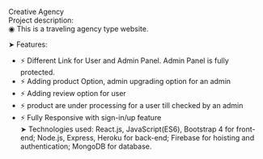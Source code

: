 Creative Agency <br/>
Project description: <br/>
◉ This is a traveling agency type website. <br/>

➤ Features:

-   ⚡ Different Link for User and Admin Panel. Admin Panel is fully protected. <br/>
-   ⚡ Adding product Option, admin upgrading option for an admin <br/>
-   ⚡ Adding review option for user <br/>
-   ⚡ product are under processing for a user till checked by an admin <br/>
-   ⚡ Fully Responsive with sign-in/up feature <br/>
    ➤ Technologies used: React.js, JavaScript(ES6), Bootstrap 4 for front-end; Node.js, Express, Heroku for back-end; Firebase for hoisting and authentication; MongoDB for database.
